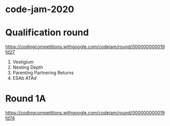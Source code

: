 # code-jam-2020

# Qualification round

https://codingcompetitions.withgoogle.com/codejam/round/000000000019fd27

1. Vestigium
2. Nesting Depth
3. Parenting Partnering Returns
4. ESAb ATAd

# Round 1A

https://codingcompetitions.withgoogle.com/codejam/round/000000000019fd74
